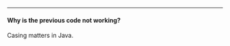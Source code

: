 
***
#### Why is the previous code not working?

<div class="hint">
  Casing matters in Java.
</div>
